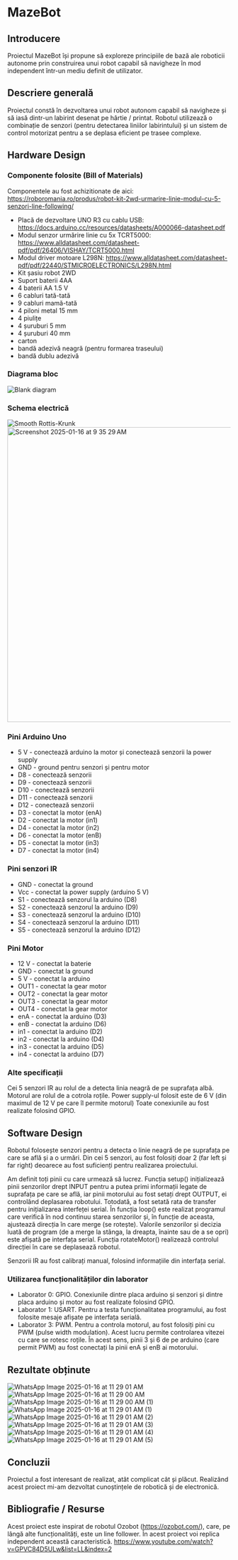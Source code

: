 # MazeBot

## Introducere

Proiectul MazeBot își propune să exploreze principiile de bază ale roboticii autonome prin construirea unui robot capabil să navigheze în mod independent într-un mediu definit de utilizator. 

## Descriere generală

Proiectul constă în dezvoltarea unui robot autonom capabil să navigheze și să iasă dintr-un labirint desenat pe hârtie / printat. Robotul utilizează o combinație de senzori (pentru detectarea liniilor labirintului) și un sistem de control motorizat pentru a se deplasa eficient pe trasee complexe.

## Hardware Design

### Componente folosite (Bill of Materials)

Componentele au fost achizitionate de aici: https://roboromania.ro/produs/robot-kit-2wd-urmarire-linie-modul-cu-5-senzori-line-following/

- Placă de dezvoltare UNO R3 cu cablu USB: https://docs.arduino.cc/resources/datasheets/A000066-datasheet.pdf
- Modul senzor urmărire linie cu 5x TCRT5000: https://www.alldatasheet.com/datasheet-pdf/pdf/26406/VISHAY/TCRT5000.html
- Modul driver motoare L298N: https://www.alldatasheet.com/datasheet-pdf/pdf/22440/STMICROELECTRONICS/L298N.html
- Kit șasiu robot 2WD
- Suport baterii 4AA
- 4 baterii AA 1.5 V
- 6 cabluri tată-tată
- 9 cabluri mamă-tată
- 4 piloni metal 15 mm
- 4 piulițe
- 4 șuruburi 5 mm
- 4 șuruburi 40 mm
- carton
- bandă adezivă neagră (pentru formarea traseului)
- bandă dublu adezivă

### Diagrama bloc
![Blank diagram](https://github.com/user-attachments/assets/2f516868-3e43-42aa-a71d-d376461ace93)

### Schema electrică
![Smooth Rottis-Krunk](https://github.com/user-attachments/assets/0de85492-5424-4430-bd07-ee84b0136876)
<img width="664" alt="Screenshot 2025-01-16 at 9 35 29 AM" src="https://github.com/user-attachments/assets/8d78feeb-531e-4537-a2a7-93a4cc4af1f4" />

### Pini Arduino Uno
- 5 V - conectează arduino la motor și conectează senzorii la power supply
- GND - ground pentru senzori și pentru motor
- D8 - conectează senzorii
- D9 - conectează senzorii
- D10 - conectează senzorii
- D11 - conectează senzorii
- D12 - conectează senzorii
- D3 - conectat la motor (enA)
- D2 - conectat la motor (in1)
- D4 - conectat la motor (in2)
- D6 - conectat la motor (enB)
- D5 - conectat la motor (in3)
- D7 - conectat la motor (in4)

### Pini senzori IR
- GND - conectat la ground
- Vcc - conectat la power supply (arduino 5 V)
- S1 - conectează senzorul la arduino (D8)
- S2 - conectează senzorul la arduino (D9)
- S3 - conectează senzorul la arduino (D10)
- S4 - conectează senzorul la arduino (D11)
- S5 - conectează senzorul la arduino (D12)

### Pini Motor
- 12 V - conectat la baterie
- GND - conectat la ground
- 5 V - conectat la arduino
- OUT1 - conectat la gear motor
- OUT2 - conectat la gear motor
- OUT3 - conectat la gear motor
- OUT4 - conectat la gear motor
- enA - conectat la arduino (D3)
- enB - conectat la arduino (D6)
- in1 - conectat la arduino (D2)
- in2 - conectat la arduino (D4)
- in3 - conectat la arduino (D5)
- in4 - conectat la arduino (D7)

### Alte specificații
Cei 5 senzori IR au rolul de a detecta linia neagră de pe suprafața albă.
Motorul are rolul de a cotrola roțile.
Power supply-ul folosit este de 6 V (din maximul de 12 V pe care îl permite motorul)
Toate conexiunile au fost realizate folosind GPIO.

## Software Design

Robotul folosește senzori pentru a detecta o linie neagră de pe suprafața pe care se află și a o urmări. Din cei 5 senzori, au fost folosiți doar 2 (far left și far right) deoarece au fost suficienți pentru realizarea proiectului.

Am definit toți pinii cu care urmează să lucrez.
Funcția setup() inițializează pinii senzorilor drept INPUT pentru a putea primi informații legate de suprafața pe care se află, iar pinii motorului au fost setați drept OUTPUT, ei controlând deplasarea robotului. Totodată, a fost setată rata de transfer pentru inițializarea interfeței serial.
În funcția loop() este realizat programul care verifică în nod continuu starea senzorilor și, în funcție de aceasta, ajustează direcția în care merge (se rotește). Valorile senzorilor și decizia luată de program (de a merge la stânga, la dreapta, înainte sau de a se opri) este afișată pe interfața serial.
Funcția rotateMotor() realizează controlul direcției în care se deplasează robotul.

Senzorii IR au fost calibrați manual, folosind informațiile din interfața serial.

### Utilizarea funcționalităților din laborator
* Laborator 0: GPIO.
Conexiunile dintre placa arduino și senzori și dintre placa arduino și motor au fost realizate folosind GPIO.
* Laborator 1: USART.
Pentru a testa funcționalitatea programului, au fost folosite mesaje afișate pe interfața serială.
* Laborator 3: PWM.
Pentru a controla motorul, au fost folosiți pini cu PWM (pulse width modulation). Acest lucru permite controlarea vitezei cu care se rotesc roțile. În acest sens, pinii 3 și 6 de pe arduino (care permit PWM) au fost conectați la pinii enA și enB ai motorului.

## Rezultate obținute
![WhatsApp Image 2025-01-16 at 11 29 01 AM](https://github.com/user-attachments/assets/cac3e26d-53f0-4bf0-a5c7-a747c2c211d2)
![WhatsApp Image 2025-01-16 at 11 29 00 AM](https://github.com/user-attachments/assets/44faefc9-fd2a-42eb-84cb-45be310e9667)
![WhatsApp Image 2025-01-16 at 11 29 00 AM (1)](https://github.com/user-attachments/assets/8d6d16a4-b704-4bcd-b7b6-c77a461db4e2)
![WhatsApp Image 2025-01-16 at 11 29 01 AM (1)](https://github.com/user-attachments/assets/1d4be59a-020c-4b2e-aa1f-fb003c50498c)
![WhatsApp Image 2025-01-16 at 11 29 01 AM (2)](https://github.com/user-attachments/assets/6cd1b353-62ae-465b-8bcf-6aec04a6734e)
![WhatsApp Image 2025-01-16 at 11 29 01 AM (3)](https://github.com/user-attachments/assets/83184172-f9c4-4a37-bef7-d228b97216e9)
![WhatsApp Image 2025-01-16 at 11 29 01 AM (4)](https://github.com/user-attachments/assets/ea751542-3815-4cf3-87b4-490ca2f6c4ad)
![WhatsApp Image 2025-01-16 at 11 29 01 AM (5)](https://github.com/user-attachments/assets/58214a01-724e-4982-bb7e-468fd329a215)

## Concluzii

Proiectul a fost interesant de realizat, atât complicat cât și plăcut. Realizând acest proiect mi-am dezvoltat cunoștințele de robotică și de electronică.

## Bibliografie / Resurse

Acest proiect este inspirat de robotul Ozobot (https://ozobot.com/), care, pe lângă alte funcționalități, este un line follower. În acest proiect voi replica independent această caracteristică.
https://www.youtube.com/watch?v=GPVC84D5ULw&list=LL&index=2
